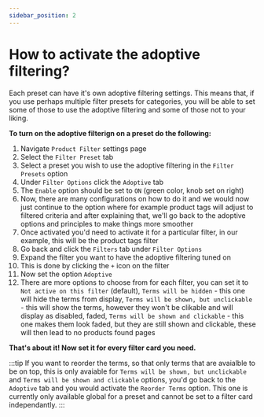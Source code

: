 ```yaml
---
sidebar_position: 2
---
```


# How to activate the adoptive filtering?

Each preset can have it's own adoptive filtering settings. This means that, if you use perhaps multiple filter presets for categories, you will be able to set some of those to use the adoptive filtering and some of those not to your liking.

**To turn on the adoptive filterign on a preset do the following:**

1. Navigate `Product Filter` settings page
2. Select the `Filter Preset` tab
3. Select a preset you wish to use the adoptive filtering in the `Filter Presets` option
4. Under `Filter Options` click the `Adoptive` tab
5. The `Enable` option should be set to `ON` (green color, knob set on right)
6. Now, there are many configurations on how to do it and we would now just continue to the option where for example product tags will adjust to filtered criteria and after explaining that, we'll go back to the adoptive options and principles to make things more smoother
7. Once activated you'd need to activate it for a particular filter, in our example, this will be the product tags filter
8. Go back and click the `Filters` tab under `Filter Options`
9. Expand the filter you want to have the adoptive filtering tuned on
10. This is done by clicking the `+` icon on the filter
11. Now set the option `Adoptive`
12. There are more options to choose from for each filter, you can set it to `Not active on this filter` (default), `Terms will be hidden` - this one will hide the terms from display, `Terms will be shown, but unclickable` - this will show the terms, however they won't be clikable and will display as disabled, faded, `Terms will be shown and clickable` - this one makes them look faded, but they are still shown and clickable, these will then lead to no products found pages

**That's about it! Now set it for every filter card you need.**

:::tip
If you want to reorder the terms, so that only terms that are avaialble to be on top, this is only avaiable for `Terms will be shown, but unclickable` and `Terms will be shown and clickable` options, you'd go back to the `Adoptive` tab and you would activate the `Reorder Terms` option. This one is currently only available global for a preset and cannot be set to a filter card independantly.
:::